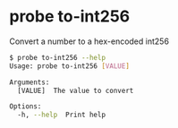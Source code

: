 # probe to-int256

Convert a number to a hex-encoded int256

```bash
$ probe to-int256 --help
Usage: probe to-int256 [VALUE]

Arguments:
  [VALUE]  The value to convert

Options:
  -h, --help  Print help
```
